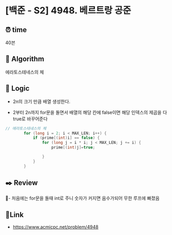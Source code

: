 # [백준 - S2] 4948. 베르트랑 공준
 
## ⏰  **time**
40븐

## :pushpin: **Algorithm**
에라토스테네스의 체

## :round_pushpin: **Logic**
- 2n의 크기 만큼 배열 생성한다.

- 2부터 2n까지 for문을 돌면서 배열의 해당 칸에 false이면 해당 인덱스의 제곱을 다 true로 바꾸어준다

```java
// 에라토스테네스의 체
		for (long i = 2; i < MAX_LEN; i++) {
			if (prime[(int)i] == false) {
				for (long j = i * i; j < MAX_LEN; j += i) {
					prime[(int)j]=true;

				}
			}
		}
```

## :black_nib: **Review**
- 처음에는 for문을 돌때 int로 주니 숫자가 커지면 음수가되어 무한 루프에 빠졌음

## 📡**Link**
- https://www.acmicpc.net/problem/4948
